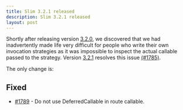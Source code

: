 ```yaml
---
title: Slim 3.2.1 released
description: Slim 3.2.1 released
layout: post
---
```


Shortly after releasing version [3.2.0](https://github.com/slimphp/Slim/releases/tag/3.2.0), we discovered that we had inadvertently made life very difficult for people who write their own invocation strategies as it was impossible to inspect the actual callable passed to the strategy. Version [3.2.1](https://github.com/slimphp/Slim/releases/tag/3.2.1) resolves this issue [(#1785)](https://github.com/slimphp/Slim/issues/1785).


The only change is:

## Fixed

* [#1789](https://github.com/slimphp/Slim/pull/1789) - Do not use DeferredCallable in route callable.


